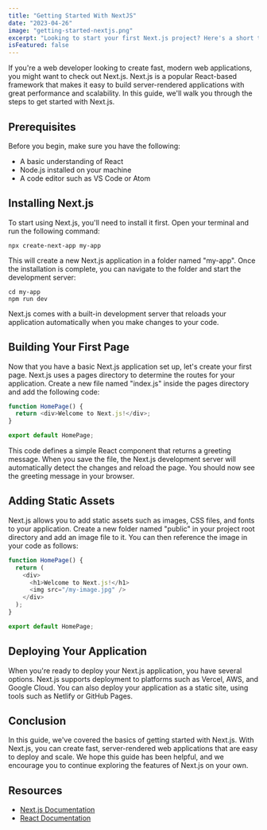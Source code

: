 ```yaml
---
title: "Getting Started With NextJS"
date: "2023-04-26"
image: "getting-started-nextjs.png"
excerpt: "Looking to start your first Next.js project? Here's a short tutorial on how to get started! Let's hope this works!"
isFeatured: false
---
```


If you're a web developer looking to create fast, modern web applications, you might want to check out Next.js. Next.js is a popular React-based framework that makes it easy to build server-rendered applications with great performance and scalability. In this guide, we'll walk you through the steps to get started with Next.js.

## Prerequisites

Before you begin, make sure you have the following:

- A basic understanding of React
- Node.js installed on your machine
- A code editor such as VS Code or Atom

## Installing Next.js

To start using Next.js, you'll need to install it first. Open your terminal and run the following command:

```arduino
npx create-next-app my-app
```

This will create a new Next.js application in a folder named "my-app". Once the installation is complete, you can navigate to the folder and start the development server:

```arduino
cd my-app
npm run dev
```

Next.js comes with a built-in development server that reloads your application automatically when you make changes to your code.

## Building Your First Page

Now that you have a basic Next.js application set up, let's create your first page. Next.js uses a pages directory to determine the routes for your application. Create a new file named "index.js" inside the pages directory and add the following code:

```js
function HomePage() {
  return <div>Welcome to Next.js!</div>;
}

export default HomePage;
```

This code defines a simple React component that returns a greeting message. When you save the file, the Next.js development server will automatically detect the changes and reload the page. You should now see the greeting message in your browser.

## Adding Static Assets

Next.js allows you to add static assets such as images, CSS files, and fonts to your application. Create a new folder named "public" in your project root directory and add an image file to it. You can then reference the image in your code as follows:

```js
function HomePage() {
  return (
    <div>
      <h1>Welcome to Next.js!</h1>
      <img src="/my-image.jpg" />
    </div>
  );
}

export default HomePage;
```

## Deploying Your Application

When you're ready to deploy your Next.js application, you have several options. Next.js supports deployment to platforms such as Vercel, AWS, and Google Cloud. You can also deploy your application as a static site, using tools such as Netlify or GitHub Pages.

## Conclusion

In this guide, we've covered the basics of getting started with Next.js. With Next.js, you can create fast, server-rendered web applications that are easy to deploy and scale. We hope this guide has been helpful, and we encourage you to continue exploring the features of Next.js on your own.

## Resources

- [Next.js Documentation](https://nextjs.org/docs/getting-started)
- [React Documentation](https://legacy.reactjs.org/docs/getting-started.html)
